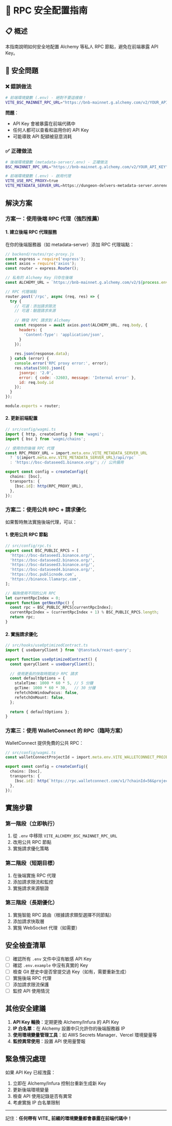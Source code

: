 # 🔐 RPC 安全配置指南

## 📋 概述

本指南說明如何安全地配置 Alchemy 等私人 RPC 節點，避免在前端暴露 API Key。

## 🚨 安全問題

### ❌ **錯誤做法**
```bash
# 前端環境變數 (.env) - 絕對不要這樣做！
VITE_BSC_MAINNET_RPC_URL="https://bnb-mainnet.g.alchemy.com/v2/YOUR_API_KEY"
```

**問題**：
- API Key 會被暴露在前端代碼中
- 任何人都可以查看和盜用你的 API Key
- 可能導致 API 配額被惡意消耗

### ✅ **正確做法**
```bash
# 後端環境變數 (metadata-server/.env) - 正確做法
BSC_MAINNET_RPC_URL="https://bnb-mainnet.g.alchemy.com/v2/YOUR_API_KEY"

# 前端環境變數 (.env) - 啟用代理
VITE_USE_RPC_PROXY=true
VITE_METADATA_SERVER_URL=https://dungeon-delvers-metadata-server.onrender.com
```

## 解決方案

### 方案一：使用後端 RPC 代理（強烈推薦）

#### 1. 建立後端 RPC 代理服務

在你的後端服務器（如 metadata-server）添加 RPC 代理端點：

```javascript
// backend/routes/rpc-proxy.js
const express = require('express');
const axios = require('axios');
const router = express.Router();

// 私有的 Alchemy Key 只存在後端
const ALCHEMY_URL = `https://bnb-mainnet.g.alchemy.com/v2/${process.env.ALCHEMY_API_KEY}`;

// RPC 代理端點
router.post('/rpc', async (req, res) => {
  try {
    // 可選：添加請求限流
    // 可選：驗證請求來源
    
    // 轉發 RPC 請求到 Alchemy
    const response = await axios.post(ALCHEMY_URL, req.body, {
      headers: {
        'Content-Type': 'application/json',
      }
    });
    
    res.json(response.data);
  } catch (error) {
    console.error('RPC proxy error:', error);
    res.status(500).json({ 
      jsonrpc: '2.0',
      error: { code: -32603, message: 'Internal error' },
      id: req.body.id 
    });
  }
});

module.exports = router;
```

#### 2. 更新前端配置

```typescript
// src/config/wagmi.ts
import { http, createConfig } from 'wagmi';
import { bsc } from 'wagmi/chains';

// 使用你的後端 RPC 代理
const RPC_PROXY_URL = import.meta.env.VITE_METADATA_SERVER_URL 
  ? `${import.meta.env.VITE_METADATA_SERVER_URL}/api/rpc`
  : 'https://bsc-dataseed1.binance.org/'; // 公共備用

export const config = createConfig({
  chains: [bsc],
  transports: {
    [bsc.id]: http(RPC_PROXY_URL),
  },
});
```

### 方案二：使用公共 RPC + 請求優化

如果暫時無法實施後端代理，可以：

#### 1. 使用公共 RPC 節點

```typescript
// src/config/rpc.ts
export const BSC_PUBLIC_RPCS = [
  'https://bsc-dataseed1.binance.org/',
  'https://bsc-dataseed2.binance.org/',
  'https://bsc-dataseed3.binance.org/',
  'https://bsc-dataseed4.binance.org/',
  'https://bsc.publicnode.com',
  'https://binance.llamarpc.com',
];

// 輪詢使用不同的公共 RPC
let currentRpcIndex = 0;
export function getNextRpc() {
  const rpc = BSC_PUBLIC_RPCS[currentRpcIndex];
  currentRpcIndex = (currentRpcIndex + 1) % BSC_PUBLIC_RPCS.length;
  return rpc;
}
```

#### 2. 實施請求優化

```typescript
// src/hooks/useOptimizedContract.ts
import { useQueryClient } from '@tanstack/react-query';

export function useOptimizedContract() {
  const queryClient = useQueryClient();
  
  // 使用更長的快取時間減少 RPC 請求
  const defaultOptions = {
    staleTime: 1000 * 60 * 5, // 5 分鐘
    gcTime: 1000 * 60 * 30,   // 30 分鐘
    refetchOnWindowFocus: false,
    refetchOnMount: false,
  };
  
  return { defaultOptions };
}
```

### 方案三：使用 WalletConnect 的 RPC（臨時方案）

WalletConnect 提供免費的公共 RPC：

```typescript
// src/config/wagmi.ts
const walletConnectProjectId = import.meta.env.VITE_WALLETCONNECT_PROJECT_ID;

export const config = createConfig({
  chains: [bsc],
  transports: {
    [bsc.id]: http(`https://rpc.walletconnect.com/v1/?chainId=56&projectId=${walletConnectProjectId}`),
  },
});
```

## 實施步驟

### 第一階段（立即執行）
1. 從 `.env` 中移除 `VITE_ALCHEMY_BSC_MAINNET_RPC_URL`
2. 改用公共 RPC 節點
3. 實施請求優化策略

### 第二階段（短期目標）
1. 在後端實施 RPC 代理
2. 添加請求限流和監控
3. 實施請求來源驗證

### 第三階段（長期優化）
1. 實施智能 RPC 路由（根據請求類型選擇不同節點）
2. 添加請求快取層
3. 實施 WebSocket 代理（如需要）

## 安全檢查清單

- [ ] 確認所有 `.env` 文件中沒有敏感 API Key
- [ ] 確認 `.env.example` 中沒有真實的 Key
- [ ] 檢查 Git 歷史中是否曾提交過 Key（如有，需要重新生成）
- [ ] 實施後端 RPC 代理
- [ ] 添加請求限流保護
- [ ] 監控 API 使用情況

## 其他安全建議

1. **API Key 輪換**：定期更換 Alchemy/Infura 的 API Key
2. **IP 白名單**：在 Alchemy 設置中只允許你的後端服務器 IP
3. **使用環境變量管理工具**：如 AWS Secrets Manager、Vercel 環境變量等
4. **監控異常使用**：設置 API 使用量警報

## 緊急情況處理

如果 API Key 已經洩露：
1. 立即在 Alchemy/Infura 控制台重新生成新 Key
2. 更新後端環境變量
3. 檢查 API 使用記錄是否有異常
4. 考慮實施 IP 白名單限制

---

記住：**任何帶有 VITE_ 前綴的環境變量都會暴露在前端代碼中！**